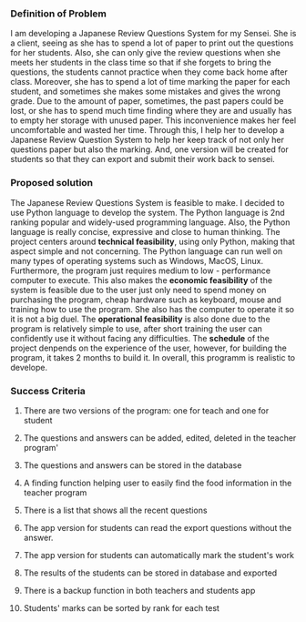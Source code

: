   ### Definition of Problem
  
   I am developing a Japanese Review Questions System for my Sensei. She is a client, seeing as she has to spend a lot of paper to print out the questions for her students. Also, she can only give the review questions when she meets her students in the class time so that if she forgets to bring the questions, the students cannot practice when they come back home after class. Moreover, she has to spend a lot of time marking the paper for each student, and sometimes she makes some mistakes and gives the wrong grade. Due to the amount of paper, sometimes, the past papers could be lost, or she has to spend much time finding where they are and usually has to empty her storage with unused paper. This inconvenience makes her feel uncomfortable and wasted her time. Through this, I help her to develop a Japanese Review Question System to help her keep track of not only her questions paper but also the marking. And, one version will be created for students so that they can export and submit their work back to sensei. 
  
  ### Proposed solution
  
   The Japanese Review Questions System is feasible to make. I decided to use Python language to develop the system. The Python language is 2nd ranking popular and widely-used programming language. Also, the Python language is really concise, expressive and close to human thinking. The project centers around **technical feasibility**, using only Python, making that aspect simple and not concerning. The Python language can run well on many types of operating systems such as Windows, MacOS, Linux. Furthermore, the program just requires medium to low - performance computer to execute. This also makes the **economic feasibility** of the system is feasible due to the user just only need to spend money on purchasing the program, cheap hardware such as keyboard, mouse and training how to use the program. She also has the computer to operate it so it is not a big duel. The **operational feasibility** is also done due to the program is relatively simple to use, after short training the user can confidently use it without facing any difficulties. The **schedule** of the project denpends on the experience of the user, however, for building the program, it takes 2 months to build it. In overall, this programm is realistic to develope.
 
   ### Success Criteria
  
  1. There are two versions of the program: one for teach and one for student
  
  2. The questions and answers can be added, edited, deleted in the teacher program'
  
  3. The questions and answers can be stored in the database
  
  4. A finding function helping user to easily find the food information in the teacher program
  
  5. There is a list that shows all the recent questions
  
  6. The app version for students can read the export questions without the answer.
  
  7. The app version for students can automatically mark the student's work
  
  8. The results of the students can be stored in database and exported
  
  9. There is a backup function in both teachers and students app
  
  10. Students' marks can be sorted by rank for each test
  
  
